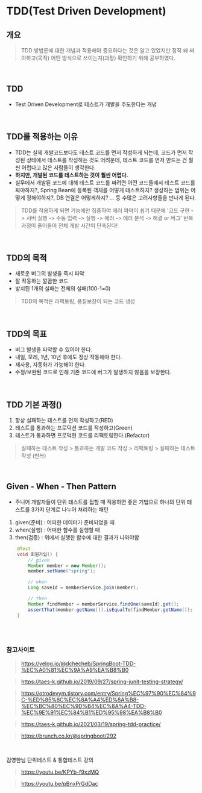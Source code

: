 # TDD(Test Driven Development)

## 개요

> TDD 방법론에 대한 개념과 적용해야 중요하다는 것은 알고 있었지만 정작 왜 써야하고(목적) 어떤 방식으로 쓰이는지(과정) 확인하기 위해 공부하였다.

<br>

## TDD
* Test Driven Development로 테스트가 개발을 주도한다는 개념

<br>

## TDD를 적용하는 이유
* TDD는 실제 개발코드보다도 테스트 코드를 먼저 작성하게 되는데, 코드가 먼저 작성된 상태에서 테스트를 작성하는 것도 어려운데, 테스트 코드를 먼저 만드는 건 훨씬 어렵다고 많은 사람들이 생각한다. 
* **하지만, 개발된 코드를 테스트하는 것이 훨씬 어렵다.**
* 실무에서 개발된 코드에 대해 테스트 코드를 짜려면 어떤 코드들에서 테스트 코드를 짜야하지?, Spring Bean에 등록된 객체를 어떻게 테스트하지? 생성하는 범위는 어떻게 정해야하지?, DB 연결은 어떻게하지? … 등 수많은 고려사항들을 만나게 된다.
> TDD를 적용하게 되면 기능에만 집중하여 에러 파악이 쉽기 때문에 '코드 구현 -> 서버 실행 -> 수동 입력 -> 실행 -> 에러 -> 에러 분석 -> 해결 or 버그' 반복 과정이 줄어들어 전체 개발 시간이 단축된다!

<br>

## TDD의 목적
* 새로운 버그의 발생을 즉시 파악
* 잘 작동하는 깔끔한 코드
* 방치된 1개의 실패는 전체의 실패(100-1=0)
> TDD의 목적은 리팩토링, 품질보장이 되는 코드 생성

<br>

## TDD의 목표
* 버그 발생을 파악할 수 있어야 한다.
* 내일, 모레, 1년, 10년 후에도 정상 작동해야 한다.
* 재사용, 자동화가 가능해야 한다.
* 수정/보완된 코드로 인해 기존 코드에 버그가 발생하지 않음을 보장한다.

<br>

## TDD 기본 과정()
1. 항상 실패하는 테스트를 먼저 작성하고(RED)
2. 테스트를 통과하는 프로덕션 코드를 작성하고(Green)
3. 테스트가 통과하면 프로덕현 코드를 리팩토링한다.(Refactor) 
> 실패하는 테스트 작성 > 통과하는 개발 코드 작성 > 리팩토링 > 실패하는 테스트 작성 (반복)

<br>

## Given - When - Then Pattern
- 주니어 개발자들이 단위 테스트를 접할 때 적용하면 좋은 기법으로 하나의 단위 테스트를 3가지 단계로 나누어 처리하는 패턴
1. given(준비) : 어떠한 데이터가 준비되었을 때
2. when(실행) : 어떠한 함수를 실행할 때
3. then(검증) : 위에서 실행한 함수에 대한 결과가 나와야함

```java
    @Test
    void 회원가입() {
        // given
        Member member = new Member();
        member.setName("spring");

        // when
        Long saveId = memberService.join(member);

        // then
        Member findMember = memberService.findOne(saveId).get();
        assertThat(member.getName()).isEqualTo(findMember.getName());
    }
```

<br>
<br>

### 참고사이트
> https://velog.io/@dchecheb/SpringBoot-TDD-%EC%A0%81%EC%9A%A9%EA%B8%B0

> https://taes-k.github.io/2019/09/27/spring-junit-testing-strategy/

> https://otrodevym.tistory.com/entry/Spring%EC%97%90%EC%84%9C-%ED%85%8C%EC%8A%A4%ED%8A%B8-%EC%BC%80%EC%9D%B4%EC%8A%A4-TDD-%EC%9E%91%EC%84%B1%ED%95%98%EA%B8%B0

> https://taes-k.github.io/2021/03/19/spring-tdd-practice/

> https://brunch.co.kr/@springboot/292

<br>

김영한님 단위테스트 & 통합테스트 강의
> https://youtu.be/KPYb-f9xzMQ

> https://youtu.be/pBnxPrGdDac